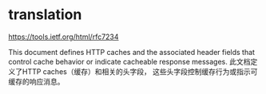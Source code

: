 # translation
https://tools.ietf.org/html/rfc7234

This document defines HTTP caches and the associated header fields that control cache behavior or indicate cacheable response messages.
此文档定义了HTTP caches（缓存）和相关的头字段， 这些头字段控制缓存行为或指示可缓存的响应消息。

